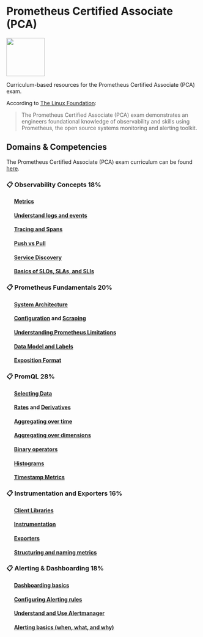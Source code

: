 # Prometheus Certified Associate (PCA)
<img src="https://training.linuxfoundation.org/wp-content/uploads/2022/04/Training_Badge_Prometheus_V2-2-300x300.png" width="100">

Curriculum-based resources for the Prometheus Certified Associate (PCA) exam.

According to [The Linux Foundation](https://training.linuxfoundation.org/certification/prometheus-certified-associate/):
> The Prometheus Certified Associate (PCA) exam demonstrates an engineers foundational knowledge of observability and skills using Prometheus, the open source systems monitoring and alerting toolkit.

## Domains & Competencies
The Prometheus Certified Associate (PCA) exam curriculum can be found [here](https://github.com/cncf/curriculum/blob/master/PCA_Curriculum.pdf).

### 📋 Observability Concepts 18%

#### &nbsp; &nbsp; &nbsp; [Metrics](https://prometheus.io/docs/introduction/overview/#what-are-metrics)
#### &nbsp; &nbsp; &nbsp; [Understand logs and events](https://www.honeycomb.io/blog/how-are-structured-logs-different-from-events)
#### &nbsp; &nbsp; &nbsp; [Tracing and Spans](https://docs.splunk.com/Observability/apm/apm-spans-traces/traces-spans.html#:~:text=What%20are%20traces%20and%20spans,single%20operation%20within%20a%20trace.)
#### &nbsp; &nbsp; &nbsp; [Push vs Pull](https://prometheus.io/docs/introduction/faq/#why-do-you-pull-rather-than-push)
#### &nbsp; &nbsp; &nbsp; [Service Discovery](https://www.youtube.com/watch?v=PzFUwBflXYc&t=339s)
#### &nbsp; &nbsp; &nbsp; [Basics of SLOs, SLAs, and SLIs](https://cloud.google.com/blog/products/devops-sre/sre-fundamentals-slis-slas-and-slos)

### 📋 Prometheus Fundamentals 20%

#### &nbsp; &nbsp; &nbsp; [System Architecture](https://prometheus.io/docs/introduction/overview/#architecture)
#### &nbsp; &nbsp; &nbsp; [Configuration](https://prometheus.io/docs/prometheus/latest/configuration/configuration) and [Scraping](https://www.oreilly.com/library/view/prometheus-up/9781492034131/ch01.html#idm45497381503248)
#### &nbsp; &nbsp; &nbsp; [Understanding Prometheus Limitations](https://youtu.be/m0JgWlTc60Q?t=282)
#### &nbsp; &nbsp; &nbsp; [Data Model and Labels](https://prometheus.io/docs/concepts/data_model)
#### &nbsp; &nbsp; &nbsp; [Exposition Format](https://prometheus.io/docs/instrumenting/exposition_formats/#exposition-formats)

### 📋 PromQL 28%
  
#### &nbsp; &nbsp; &nbsp; [Selecting Data](https://promlabs.com/blog/2020/07/02/selecting-data-in-promql)
#### &nbsp; &nbsp; &nbsp; [Rates](https://prometheus.io/docs/prometheus/latest/querying/functions/#rate) and [Derivatives](https://prometheus.io/docs/prometheus/latest/querying/functions/#deriv)
#### &nbsp; &nbsp; &nbsp; [Aggregating over time](https://prometheus.io/docs/prometheus/latest/querying/functions/#aggregation_over_time)
#### &nbsp; &nbsp; &nbsp; [Aggregating over dimensions](https://prometheus.io/docs/prometheus/latest/querying/operators/#aggregation-operators)
#### &nbsp; &nbsp; &nbsp; [Binary operators](https://prometheus.io/docs/prometheus/latest/querying/operators/#binary-operators)
#### &nbsp; &nbsp; &nbsp; [Histograms](https://prometheus.io/docs/practices/histograms)
#### &nbsp; &nbsp; &nbsp; [Timestamp Metrics](https://prometheus.io/docs/prometheus/latest/querying/functions/#timestamp)

### 📋 Instrumentation and Exporters 16%
  
#### &nbsp; &nbsp; &nbsp; [Client Libraries](https://prometheus.io/docs/instrumenting/clientlibs/#client-libraries)
#### &nbsp; &nbsp; &nbsp; [Instrumentation](https://prometheus.io/docs/practices/instrumentation)
#### &nbsp; &nbsp; &nbsp; [Exporters](https://prometheus.io/docs/instrumenting/exporters)
#### &nbsp; &nbsp; &nbsp; [Structuring and naming metrics](https://prometheus.io/docs/practices/naming/#metric-names)

### 📋 Alerting & Dashboarding 18%
  
#### &nbsp; &nbsp; &nbsp; [Dashboarding basics](https://www.oreilly.com/library/view/prometheus-up/9781492034131/ch06.html#grafana_chapter)
#### &nbsp; &nbsp; &nbsp; [Configuring Alerting rules](https://prometheus.io/docs/prometheus/latest/configuration/alerting_rules/#:~:text=Alerting%20rules%20are%20configured%20in,same%20way%20as%20recording%20rules.&text=The%20optional%20for%20clause%20causes,as%20firing%20for%20this%20element.)
#### &nbsp; &nbsp; &nbsp; [Understand and Use Alertmanager](https://prometheus.io/docs/alerting/latest/alertmanager/#alertmanager)
#### &nbsp; &nbsp; &nbsp; [Alerting basics (when, what, and why)](https://prometheus.io/docs/practices/alerting/#alerting)
